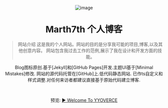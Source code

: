 

<div align='center'>

![image](https://github.com/Sumalene/March7thBlog/assets/124686994/04842755-988d-4857-aa7b-307a3eb9f7d6)

  <h1>Marth7th 个人博客</h1>
  
> 网站介绍
这是我的个人网站。网站的目的是分享我可能的项目,博客,以及其他创意内容。
网站包含我过去工作的范例,展示了我在设计和开发方面的技能。

Blog图标原创.基于[Jekyll]和[GitHub Pages]开发.主题UI基于[Minimal Mistakes]修改.
网站的源代码托管在[GitHub]上.低代码静态网站.
已作ts自定义和样式调整.对任何来访者都建议直接基于原始代码建立博客.

<br>
  
 预览: [▶ Welcome To YYOVERCE ](https://sumalene.github.io/March7thBlog/)
  
</div>



